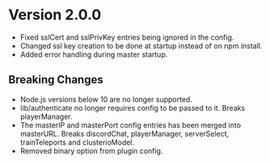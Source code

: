 Version 2.0.0
=============

- Fixed sslCert and sslPrivKey entries being ignored in the config.
- Changed ssl key creation to be done at startup instead of on npm install.
- Added error handling during master startup.

Breaking Changes
----------------
- Node.js versions below 10 are no longer supported.
- lib/authenticate no longer requires config to be passed to it.  Breaks
  playerManager.
- The masterIP and masterPort config entries has been merged into masterURL.
  Breaks discordChat, playerManager, serverSelect, trainTeleports and
  clusterioModel.
- Removed binary option from plugin config.

